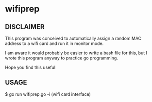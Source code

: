 # wifiprep

## DISCLAIMER

This program was conceived to automatically assign a random MAC address to a wifi card and run it in monitor mode.

I am aware it would probably be easier to write a bash file for this, but I wrote this program anyway to practice go programming. 

Hope you find this useful

## USAGE

$ go run wifiprep.go -i (wifi card interface)